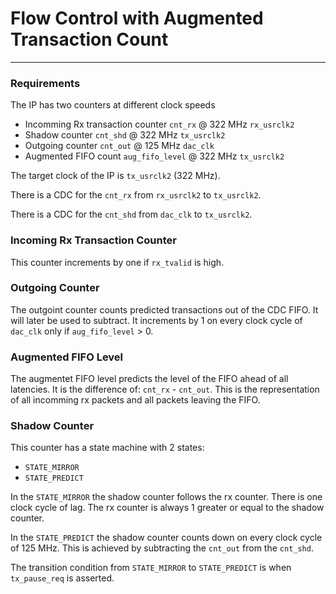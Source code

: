# Flow Control with Augmented Transaction Count

---

### Requirements

The IP has two counters at different clock speeds
- Incomming Rx transaction counter `cnt_rx` @ 322 MHz `rx_usrclk2`
- Shadow counter `cnt_shd` @ 322 MHz `tx_usrclk2`
- Outgoing counter `cnt_out` @ 125 MHz `dac_clk`
- Augmented FIFO count `aug_fifo_level` @ 322 MHz `tx_usrclk2`





The target clock of the IP is `tx_usrclk2` (322 MHz).

There is a CDC for the `cnt_rx` from `rx_usrclk2` to `tx_usrclk2`.

There is a CDC for the `cnt_shd` from `dac_clk` to `tx_usrclk2`.


### Incoming Rx Transaction Counter

This counter increments by one if `rx_tvalid` is high.

### Outgoing Counter

The outgoint counter counts predicted transactions out of the CDC FIFO. It will later be used to subtract.
It increments by 1 on every clock cycle of `dac_clk` only if `aug_fifo_level` > 0.

### Augmented FIFO Level

The augmentet FIFO level predicts the level of the FIFO ahead of all latencies.
It is the difference of: `cnt_rx` - `cnt_out`.
This is the representation of all incomming rx packets and all packets leaving the FIFO.

### Shadow Counter

This counter has a state machine with 2 states:
- `STATE_MIRROR` 
- `STATE_PREDICT` 

In the `STATE_MIRROR` the shadow counter follows the rx counter. There is one clock cycle of lag. The rx counter is always 1 greater or equal to the shadow counter.

In the `STATE_PREDICT` the shadow counter counts down on every clock cycle of 125 MHz. This is achieved by subtracting the `cnt_out` from the `cnt_shd`.

The transition condition from `STATE_MIRROR` to `STATE_PREDICT` is when `tx_pause_req` is asserted.






